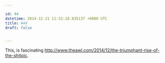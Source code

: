 ```yaml
---

id: 44
datetime: 2014-12-21 11:32:18.835137 +0000 UTC
title: #44
draft: false


---
```


This, is fascinating http://www.theawl.com/2014/12/the-triumphant-rise-of-the-shitpic.
